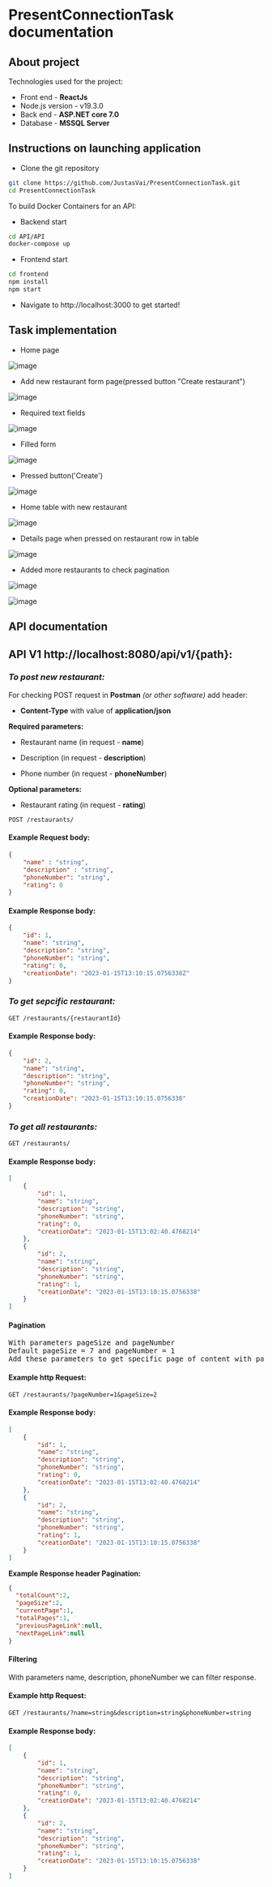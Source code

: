 # PresentConnectionTask documentation

## About project

Technologies used for the project:

* Front end - **ReactJs**
* Node.js version - v19.3.0
* Back end - **ASP.NET core 7.0**
* Database - **MSSQL Server**

## Instructions on launching application

* Clone the git repository
```bash
git clone https://github.com/JustasVai/PresentConnectionTask.git
cd PresentConnectionTask
```

To build Docker Containers for an API:
* Backend start
```bash
cd API/API
docker-compose up
```


* Frontend start
```bash
cd frontend
npm install
npm start
```

* Navigate to http://localhost:3000 to get started!
## Task implementation

* Home page 

![image](https://user-images.githubusercontent.com/67903431/212543957-30b729b1-5d16-4964-9edc-6162fba2ff6e.png)

* Add new restaurant form page(pressed button "Create restaurant")

![image](https://user-images.githubusercontent.com/67903431/212544011-5599014d-2380-42ca-8e03-badaea94275d.png)

* Required text fields

![image](https://user-images.githubusercontent.com/67903431/212544020-290ebea2-e800-40da-ace4-bf11653e24e9.png)

* Filled form

![image](https://user-images.githubusercontent.com/67903431/212544057-95af56eb-ce91-46d2-b5e2-5d3241b333dc.png)

* Pressed button('Create')

![image](https://user-images.githubusercontent.com/67903431/212544108-cb5a1579-0ab5-444a-89da-a6d46443d44e.png)

* Home table with new restaurant

![image](https://user-images.githubusercontent.com/67903431/212544121-f3c5e8b3-cae8-4661-bc49-df2fb076a311.png)

* Details page when pressed on restaurant row in table

![image](https://user-images.githubusercontent.com/67903431/212544149-4a07c09a-8c43-4ead-aa19-ad0c3ba29321.png)

* Added more restaurants to check pagination

![image](https://user-images.githubusercontent.com/67903431/212544223-237d9bd6-3818-4208-b998-32eaf3dc4d97.png)

![image](https://user-images.githubusercontent.com/67903431/212544250-b30b6bd2-97eb-4960-92c2-32e080ad0254.png)



## API documentation

## API V1  http://localhost:8080/api/v1/{path}:

### ***To post new restaurant:***

For checking POST request in **Postman** *(or other software)* add header:
* **Content-Type** with value of **application/json**

**Required parameters:**

* Restaurant name (in request - **name**)

* Description (in request - **description**)

* Phone number (in request - **phoneNumber**)

**Optional parameters:**

* Restaurant rating (in request - **rating**)

```http
POST /restaurants/
```

#### **Example Request body:**

```JSON
{
    "name" : "string",
    "description" : "string",
    "phoneNumber": "string",
    "rating": 0
}
```

#### **Example Response body:**

```JSON
{
    "id": 1,
    "name": "string",
    "description": "string",
    "phoneNumber": "string",
    "rating": 0,
    "creationDate": "2023-01-15T13:10:15.0756338Z"
}
```

### ***To get sepcific restaurant:***

```http
GET /restaurants/{restaurantId}
```

#### **Example Response body:**

```JSON
{
    "id": 2,
    "name": "string",
    "description": "string",
    "phoneNumber": "string",
    "rating": 0,
    "creationDate": "2023-01-15T13:10:15.0756338"
}
```

### ***To get all restaurants:***

```http
GET /restaurants/
```

#### **Example Response body:**

```JSON
[
    {
        "id": 1,
        "name": "string",
        "description": "string",
        "phoneNumber": "string",
        "rating": 0,
        "creationDate": "2023-01-15T13:02:40.4768214"
    },
    {
        "id": 2,
        "name": "string",
        "description": "string",
        "phoneNumber": "string",
        "rating": 1,
        "creationDate": "2023-01-15T13:10:15.0756338"
    }
]
```

#### Pagination
<pre>
With parameters pageSize and pageNumber
Default pageSize = 7 and pageNumber = 1
Add these parameters to get specific page of content with page size.
</pre>

#### **Example http Request:**
```http
GET /restaurants/?pageNumber=1&pageSize=2
```

#### **Example Response body:**

```JSON
[
    {
        "id": 1,
        "name": "string",
        "description": "string",
        "phoneNumber": "string",
        "rating": 0,
        "creationDate": "2023-01-15T13:02:40.4768214"
    },
    {
        "id": 2,
        "name": "string",
        "description": "string",
        "phoneNumber": "string",
        "rating": 1,
        "creationDate": "2023-01-15T13:10:15.0756338"
    }
]
```

**Example Response header Pagination:**

```JSON
{
  "totalCount":2,
  "pageSize":2,
  "currentPage":1,
  "totalPages":1,
  "previousPageLink":null,
  "nextPageLink":null
}
```
#### Filtering

With parameters name, description, phoneNumber we can filter response.

#### **Example http Request:**

```http
GET /restaurants/?name=string&description=string&phoneNumber=string
```
#### **Example Response body:**


```JSON
[
    {
        "id": 1,
        "name": "string",
        "description": "string",
        "phoneNumber": "string",
        "rating": 0,
        "creationDate": "2023-01-15T13:02:40.4768214"
    },
    {
        "id": 2,
        "name": "string",
        "description": "string",
        "phoneNumber": "string",
        "rating": 1,
        "creationDate": "2023-01-15T13:10:15.0756338"
    }
]
```
